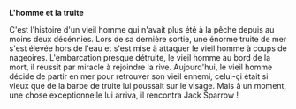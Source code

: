 **L'homme et la truite**

C'est l'histoire d'un vieil homme qui n'avait plus été à la pêche depuis au moins deux décénnies. Lors de sa dernière sortie, une énorme truite de mer s'est élevée hors de l'eau et s'est mise à attaquer le vieil homme à coups de nageoires. L'embarcation presque détruite, le vieil homme au bord de la mort, il réussit par miracle à rejoindre la rive. Aujourd'hui, le vieil homme décide de partir en mer pour retrouver son vieil ennemi, celui-çi était si vieux que de la barbe de truite lui poussait sur le visage. Mais  à un moment, une chose exceptionnelle lui arriva, il rencontra Jack Sparrow !
